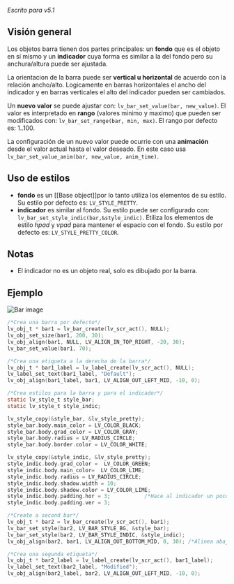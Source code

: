 _Escrito para v5.1_

## Visión general

Los objetos barra tienen dos partes principales: un **fondo** que es el objeto en sí mismo y un **indicador** cuya forma es similar a la del fondo pero su anchura/altura puede ser ajustada.

La orientacion de la barra puede ser **vertical u horizontal** de acuerdo con la relación ancho/alto. Logicamente en barras horizontales el ancho del indicador y en barras verticales el alto del indicador pueden ser cambiados.

Un **nuevo valor** se puede ajustar con: `lv_bar_set_value(bar, new_value)`. El valor es interpretado en **rango** (valores minimo y maximo) que pueden ser modificados con: `lv_bar_set_range(bar, min, max)`. El rango por defecto es: 1..100.

La configuración de un nuevo valor puede ocurrie con una **animación** desde el valor actual hasta el valor deseado. En este caso usa `lv_bar_set_value_anim(bar, new_value, anim_time)`.

## Uso de estilos

- **fondo** es un [[Base object]]por lo tanto utiliza los elementos de su estilo. Su estilo por defecto es: `LV_STYLE_PRETTY`.
- **indicador** es similar al fondo. Su estilo puede ser configurado con: `lv_bar_set_style_indic(bar,&style_indic)`. Etiliza los elementos de estilo _hpad_ y _vpad_ para mantener el espacio con el fondo. Su estilo por defecto es: `LV_STYLE_PRETTY_COLOR`.

## Notas

- El indicador no es un objeto real, solo es dibujado por la barra.

## Ejemplo

![Bar image](http://docs.littlevgl.com/img/bar-lv_bar.png)

```c
/*Crea una barra por defecto*/
lv_obj_t * bar1 = lv_bar_create(lv_scr_act(), NULL);
lv_obj_set_size(bar1, 200, 30);
lv_obj_align(bar1, NULL, LV_ALIGN_IN_TOP_RIGHT, -20, 30);
lv_bar_set_value(bar1, 70);

/*Crea una etiqueta a la derecha de la barra*/
lv_obj_t * bar1_label = lv_label_create(lv_scr_act(), NULL);
lv_label_set_text(bar1_label, "Default");
lv_obj_align(bar1_label, bar1, LV_ALIGN_OUT_LEFT_MID, -10, 0);

/*Crea estilos para la barra y para el indicador*/
static lv_style_t style_bar;
static lv_style_t style_indic;

lv_style_copy(&style_bar, &lv_style_pretty);
style_bar.body.main_color = LV_COLOR_BLACK;
style_bar.body.grad_color = LV_COLOR_GRAY;
style_bar.body.radius = LV_RADIUS_CIRCLE;
style_bar.body.border.color = LV_COLOR_WHITE;

lv_style_copy(&style_indic, &lv_style_pretty);
style_indic.body.grad_color =  LV_COLOR_GREEN;
style_indic.body.main_color=  LV_COLOR_LIME;
style_indic.body.radius = LV_RADIUS_CIRCLE;
style_indic.body.shadow.width = 10;
style_indic.body.shadow.color = LV_COLOR_LIME;
style_indic.body.padding.hor = 3;           /*Hace al indicador un poco mas chico*/
style_indic.body.padding.ver = 3;

/*Create a second bar*/
lv_obj_t * bar2 = lv_bar_create(lv_scr_act(), bar1);
lv_bar_set_style(bar2, LV_BAR_STYLE_BG, &style_bar);
lv_bar_set_style(bar2, LV_BAR_STYLE_INDIC, &style_indic);
lv_obj_align(bar2, bar1, LV_ALIGN_OUT_BOTTOM_MID, 0, 30); /*Alinea abajo de 'bar1'*/

/*Crea una segunda etiqueta*/
lv_obj_t * bar2_label = lv_label_create(lv_scr_act(), bar1_label);
lv_label_set_text(bar2_label, "Modified");
lv_obj_align(bar2_label, bar2, LV_ALIGN_OUT_LEFT_MID, -10, 0);
```
